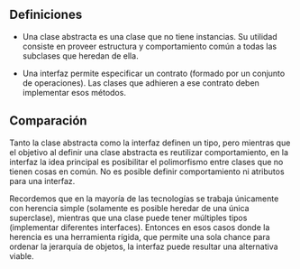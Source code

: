 Definiciones
------------

-   Una clase abstracta es una clase que no tiene instancias. Su utilidad consiste en proveer estructura y comportamiento común a todas las subclases que heredan de ella.

<!-- -->

-   Una interfaz permite especificar un contrato (formado por un conjunto de operaciones). Las clases que adhieren a ese contrato deben implementar esos métodos.

Comparación
-----------

Tanto la clase abstracta como la interfaz definen un tipo, pero mientras que el objetivo al definir una clase abstracta es reutilizar comportamiento, en la interfaz la idea principal es posibilitar el polimorfismo entre clases que no tienen cosas en común. No es posible definir comportamiento ni atributos para una interfaz.

Recordemos que en la mayoría de las tecnologías se trabaja únicamente con herencia simple (solamente es posible heredar de una única superclase), mientras que una clase puede tener múltiples tipos (implementar diferentes interfaces). Entonces en esos casos donde la herencia es una herramienta rígida, que permite una sola chance para ordenar la jerarquía de objetos, la interfaz puede resultar una alternativa viable.
